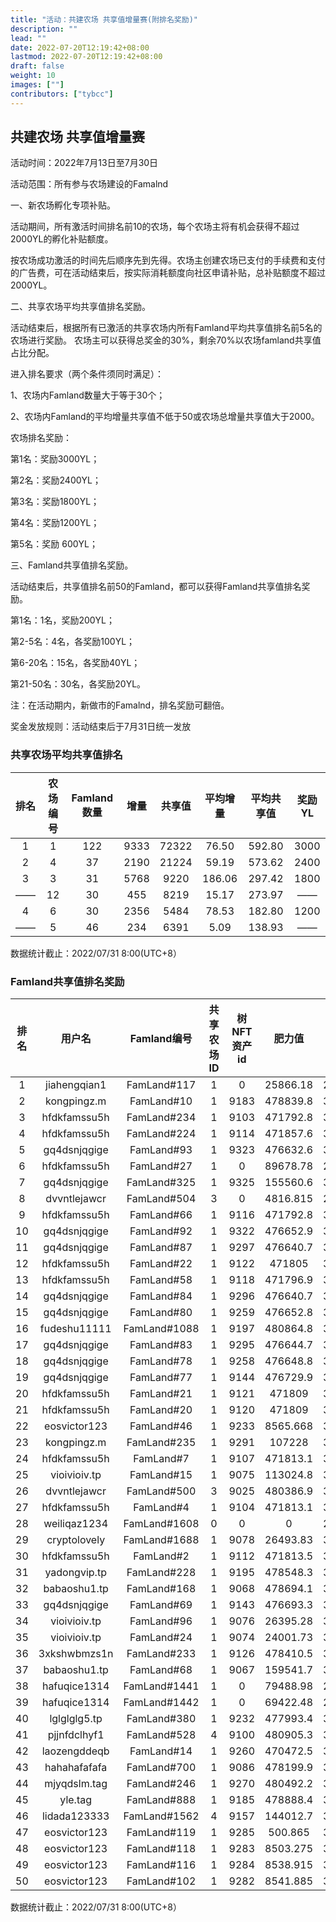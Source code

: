 ```yaml
---
title: "活动：共建农场 共享值增量赛(附排名奖励)"
description: ""
lead: ""
date: 2022-07-20T12:19:42+08:00
lastmod: 2022-07-20T12:19:42+08:00
draft: false
weight: 10
images: [""]
contributors: ["tybcc"]
---
```

## **共建农场 共享值增量赛**

活动时间：2022年7月13日至7月30日

活动范围：所有参与农场建设的Famalnd

一、新农场孵化专项补贴。

活动期间，所有激活时间排名前10的农场，每个农场主将有机会获得不超过2000YL的孵化补贴额度。

按农场成功激活的时间先后顺序先到先得。农场主创建农场已支付的手续费和支付的广告费，可在活动结束后，按实际消耗额度向社区申请补贴，总补贴额度不超过2000YL。



二、共享农场平均共享值排名奖励。

活动结束后，根据所有已激活的共享农场内所有Famland平均共享值排名前5名的农场进行奖励。
农场主可以获得总奖金的30%，剩余70%以农场famland共享值占比分配。

进入排名要求（两个条件须同时满足）：

1、农场内Famland数量大于等于30个；

2、农场内Famland的平均增量共享值不低于50或农场总增量共享值大于2000。

农场排名奖励：

第1名：奖励3000YL；

第2名：奖励2400YL；

第3名：奖励1800YL；

第4名：奖励1200YL；

第5名：奖励 600YL；



三、Famland共享值排名奖励。

活动结束后，共享值排名前50的Famland，都可以获得Famland共享值排名奖励。

第1名：1名，奖励200YL；

第2-5名：4名，各奖励100YL；

第6-20名：15名，各奖励40YL；

第21-50名：30名，各奖励20YL。

注：在活动期内，新做市的Famalnd，排名奖励可翻倍。



奖金发放规则：活动结束后于7月31日统一发放





### 共享农场平均共享值排名

| 排名 | 农场编号 | Famland数量 | 增量 | 共享值 | 平均增量 | 平均共享值 | 奖励YL |
| :--: | :------: | :---------: | :--: | :----: | :------: | :--------: | :----: |
|  1   |    1     |     122     | 9333 | 72322  |  76.50   |   592.80   |  3000  |
|  2   |    4     |     37      | 2190 | 21224  |  59.19   |   573.62   |  2400  |
|  3   |    3     |     31      | 5768 |  9220  |  186.06  |   297.42   |  1800  |
|  ——  |    12    |     30      | 455  |  8219  |  15.17   |   273.97   |   ——   |
|  4   |    6     |     30      | 2356 |  5484  |  78.53   |   182.80   |  1200  |
|  ——  |    5     |     46      | 234  |  6391  |   5.09   |   138.93   |   ——   |

数据统计截止：2022/07/31 8:00(UTC+8）



### Famland共享值排名奖励

| 排名 |    用户名    | Famland编号  | 共享农场ID | 树NFT资产id |  肥力值  | 肥力加成 |  共享值  | 奖励YL |
| :--: | :----------: | :----------: | :--------: | :---------: | :------: | :------: | :------: | :----: |
|  1   | jiahengqian1 | FamLand#117  |     1      |      0      | 25866.18 |   200    |   1098   |  200   |
|  2   | kongpingz.m  |  FamLand#10  |     1      |    9183     | 478839.8 |   300    |   765    |  100   |
|  3   | hfdkfamssu5h | FamLand#234  |     1      |    9103     | 471792.8 |   300    |   759    |  100   |
|  4   | hfdkfamssu5h | FamLand#224  |     1      |    9114     | 471857.6 |   300    |   716    |  100   |
|  5   | gq4dsnjqgige |  FamLand#93  |     1      |    9323     | 476632.6 |   300    |  714.92  |  100   |
|  6   | hfdkfamssu5h |  FamLand#27  |     1      |      0      | 89678.78 |   200    | 711.9975 |   40   |
|  7   | gq4dsnjqgige | FamLand#325  |     1      |    9325     | 155560.6 |   300    |  701.99  |   40   |
|  8   | dvvntlejawcr | FamLand#504  |     3      |      0      | 4816.815 |   200    |   697    |   40   |
|  9   | hfdkfamssu5h |  FamLand#66  |     1      |    9116     | 471792.8 |   300    |   691    |   40   |
|  10  | gq4dsnjqgige |  FamLand#92  |     1      |    9322     | 476652.9 |   300    |  689.99  |   40   |
|  11  | gq4dsnjqgige |  FamLand#87  |     1      |    9297     | 476640.7 |   300    |   689    |   40   |
|  12  | hfdkfamssu5h |  FamLand#22  |     1      |    9122     |  471805  |   300    |  684.99  |   40   |
|  13  | hfdkfamssu5h |  FamLand#58  |     1      |    9118     | 471796.9 |   300    |   684    |   40   |
|  14  | gq4dsnjqgige |  FamLand#84  |     1      |    9296     | 476640.7 |   300    |   675    |   40   |
|  15  | gq4dsnjqgige |  FamLand#80  |     1      |    9259     | 476652.8 |   300    |   664    |   40   |
|  16  | fudeshu11111 | FamLand#1088 |     1      |    9197     | 480864.8 |   300    | 659.9962 |   40   |
|  17  | gq4dsnjqgige |  FamLand#83  |     1      |    9295     | 476644.7 |   300    |  656.91  |   40   |
|  18  | gq4dsnjqgige |  FamLand#78  |     1      |    9258     | 476648.8 |   300    |   653    |   40   |
|  19  | gq4dsnjqgige |  FamLand#77  |     1      |    9144     | 476729.9 |   300    |  651.99  |   40   |
|  20  | hfdkfamssu5h |  FamLand#21  |     1      |    9121     |  471809  |   300    |   648    |   40   |
|  21  | hfdkfamssu5h |  FamLand#20  |     1      |    9120     |  471809  |   300    |   648    |   20   |
|  22  | eosvictor123 |  FamLand#46  |     1      |    9233     | 8565.668 |   300    |   644    |   20   |
|  23  | kongpingz.m  | FamLand#235  |     1      |    9291     |  107228  |   300    |   642    |   20   |
|  24  | hfdkfamssu5h |  FamLand#7   |     1      |    9107     | 471813.1 |   300    |   634    |   20   |
|  25  | vioivioiv.tp |  FamLand#15  |     1      |    9075     | 113024.8 |   300    |   633    |   20   |
|  26  | dvvntlejawcr | FamLand#500  |     3      |    9025     | 480386.9 |   300    |   632    |   20   |
|  27  | hfdkfamssu5h |  FamLand#4   |     1      |    9104     | 471813.1 |   300    |   630    |   20   |
|  28  | weiliqaz1234 | FamLand#1608 |     0      |      0      |    0     |   200    |  626.58  |   20   |
|  29  | cryptolovely | FamLand#1688 |     1      |    9078     | 26493.83 |   300    |   625    |   20   |
|  30  | hfdkfamssu5h |  FamLand#2   |     1      |    9112     | 471813.5 |   300    |   624    |   20   |
|  31  | yadongvip.tp | FamLand#228  |     1      |    9195     | 478548.3 |   300    |  622.99  |   20   |
|  32  | babaoshu1.tp | FamLand#168  |     1      |    9068     | 478694.1 |   300    |   621    |   20   |
|  33  | gq4dsnjqgige |  FamLand#69  |     1      |    9143     | 476693.3 |   300    |   619    |   20   |
|  34  | vioivioiv.tp |  FamLand#96  |     1      |    9076     | 26395.28 |   300    |   616    |   20   |
|  35  | vioivioiv.tp |  FamLand#24  |     1      |    9074     | 24001.73 |   300    |   616    |   20   |
|  36  | 3xkshwbmzs1n | FamLand#233  |     1      |    9126     | 478410.5 |   300    |   612    |   20   |
|  37  | babaoshu1.tp |  FamLand#68  |     1      |    9067     | 159541.7 |   300    |   611    |   20   |
|  38  | hafuqice1314 | FamLand#1441 |     1      |      0      | 79488.98 |   200    |   609    |   20   |
|  39  | hafuqice1314 | FamLand#1442 |     1      |      0      | 69422.48 |   200    |   606    |   20   |
|  40  | lglglglg5.tp | FamLand#380  |     1      |    9232     | 477993.4 |   300    |   605    |   20   |
|  41  | pjjnfdclhyf1 | FamLand#528  |     4      |    9100     | 480905.3 |   300    |   605    |   20   |
|  42  | laozengddeqb |  FamLand#14  |     1      |    9260     | 470472.5 |   300    |   605    |   20   |
|  43  | hahahafafafa | FamLand#700  |     1      |    9086     | 478199.9 |   300    |   604    |   20   |
|  44  | mjyqdslm.tag | FamLand#246  |     1      |    9270     | 480492.2 |   300    |   603    |   20   |
|  45  |   yle.tag    | FamLand#888  |     1      |    9185     | 478888.4 |   300    |   600    |   20   |
|  46  | lidada123333 | FamLand#1562 |     4      |    9157     | 144012.7 |   300    | 599.9968 |   20   |
|  47  | eosvictor123 | FamLand#119  |     1      |    9285     | 500.865  |   300    |   599    |   20   |
|  48  | eosvictor123 | FamLand#118  |     1      |    9283     | 8503.275 |   300    |   599    |   20   |
|  49  | eosvictor123 | FamLand#116  |     1      |    9284     | 8538.915 |   300    |   599    |   20   |
|  50  | eosvictor123 | FamLand#102  |     1      |    9282     | 8541.885 |   300    |   599    |   20   |
数据统计截止：2022/07/31 8:00(UTC+8）


